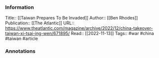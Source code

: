 
### Information
Title:: [[Taiwan Prepares To Be Invaded]]
Author:: [[Ben Rhodes]]
Publication:: [[The Atlantic]]
URL:: https://www.theatlantic.com/magazine/archive/2022/12/china-takeover-taiwan-xi-tsai-ing-wen/671895/
Read:: [[2022-11-13]]
Tags:: #war #china #taiwan 
#article

### Annotations
